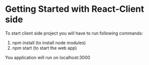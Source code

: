 # Getting Started with React-Client side

To start client side project you will have to run following commands:

1. npm install (to install node modules)
2. npm start (to start the web app)

You application will run on localhost:3000
